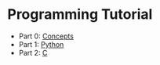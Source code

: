 # Programming Tutorial

 - Part 0: [Concepts](00/)
 - Part 1: [Python](01/)
 - Part 2: [C](02/)


<!-- TODO: Classes/OOP -->
<!-- TODO: File I/O -->